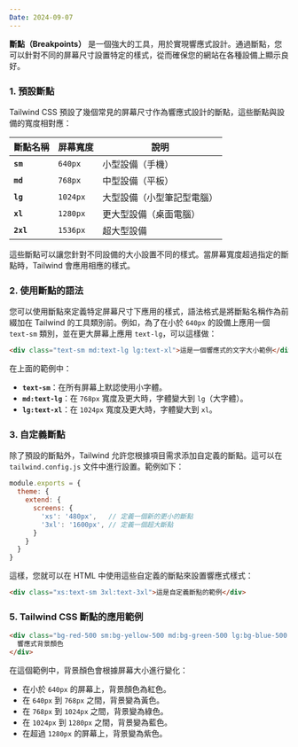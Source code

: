 ```yaml
---
Date: 2024-09-07
---
```

**斷點（Breakpoints）** 是一個強大的工具，用於實現響應式設計。通過斷點，您可以針對不同的屏幕尺寸設置特定的樣式，從而確保您的網站在各種設備上顯示良好。
### 1. 預設斷點
Tailwind CSS 預設了幾個常見的屏幕尺寸作為響應式設計的斷點，這些斷點與設備的寬度相對應：

| 斷點名稱      | 屏幕寬度     | 說明            |
| --------- | -------- | ------------- |
| **`sm`**  | `640px`  | 小型設備（手機）      |
| **`md`**  | `768px`  | 中型設備（平板）      |
| **`lg`**  | `1024px` | 大型設備（小型筆記型電腦） |
| **`xl`**  | `1280px` | 更大型設備（桌面電腦）   |
| **`2xl`** | `1536px` | 超大型設備         |

這些斷點可以讓您針對不同設備的大小設置不同的樣式。當屏幕寬度超過指定的斷點時，Tailwind 會應用相應的樣式。
### 2. 使用斷點的語法
您可以使用斷點來定義特定屏幕尺寸下應用的樣式，語法格式是將斷點名稱作為前綴加在 Tailwind 的工具類別前。例如，為了在小於 `640px` 的設備上應用一個 `text-sm` 類別，並在更大屏幕上應用 `text-lg`，可以這樣做：

```html
<div class="text-sm md:text-lg lg:text-xl">這是一個響應式的文字大小範例</div>
```

在上面的範例中：
- **`text-sm`**：在所有屏幕上默認使用小字體。
- **`md:text-lg`**：在 `768px` 寬度及更大時，字體變大到 `lg`（大字體）。
- **`lg:text-xl`**：在 `1024px` 寬度及更大時，字體變大到 `xl`。
### 3. 自定義斷點
除了預設的斷點外，Tailwind 允許您根據項目需求添加自定義的斷點。這可以在 `tailwind.config.js` 文件中進行設置。範例如下：

```js
module.exports = {
  theme: {
    extend: {
      screens: {
        'xs': '480px',   // 定義一個新的更小的斷點
        '3xl': '1600px', // 定義一個超大斷點
      }
    }
  }
}
```

這樣，您就可以在 HTML 中使用這些自定義的斷點來設置響應式樣式：

```html
<div class="xs:text-sm 3xl:text-3xl">這是自定義斷點的範例</div>
```
### 5. Tailwind CSS 斷點的應用範例
```html
<div class="bg-red-500 sm:bg-yellow-500 md:bg-green-500 lg:bg-blue-500 xl:bg-purple-500">
  響應式背景顏色
</div>
```

在這個範例中，背景顏色會根據屏幕大小進行變化：

- 在小於 `640px` 的屏幕上，背景顏色為紅色。
- 在 `640px` 到 `768px` 之間，背景變為黃色。
- 在 `768px` 到 `1024px` 之間，背景變為綠色。
- 在 `1024px` 到 `1280px` 之間，背景變為藍色。
- 在超過 `1280px` 的屏幕上，背景變為紫色。